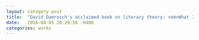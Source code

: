```yaml
---
layout: category-post
title:  "David Damrosch's acclaimed book on literary theory: <em>What Is World Literature?</em>"
date:   2016-08-05 20:20:56 -0400
categories: works
---
```

